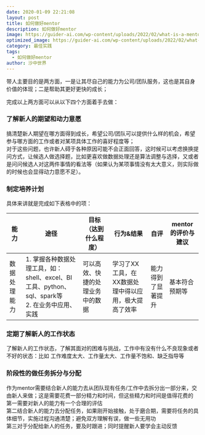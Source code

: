 ```yaml
---
date: 2020-01-09 22:21:08
layout: post
title: 如何做好mentor
description: 如何做好mentor
image: https://guider-ai.com/wp-content/uploads/2022/02/what-is-a-mentor.png
optimized_image: https://guider-ai.com/wp-content/uploads/2022/02/what-is-a-mentor.png
category: 最佳实践
tags:
  - 如何做好mentor
author: 沙中世界
---
```


带人主要目的是两方面，一是让其尽自己的能力为公司/团队服务，这也是其自身价值的体现；二是帮助其更好更快的成长；

完成以上两方面可以从以下四个方面着手去做：
### 了解新人的期望和动力意愿
搞清楚新人期望在哪方面得到成长，希望公司/团队可以提供什么样的机会，希望参与哪方面的工作或者对某项具体工作的喜好程度等；<br>
对于这些问题，也许新人碍于各种原因可能不会正面回答，这时候可以考虑换换提问方式，让候选人做选择题，比如更喜欢做数据处理还是算法调整与选择，又或者是问问候选人对这两件事情的看法等（如果认为某项事情没有太大意义，则实际做的时候也会显得动力意愿不足）。

### 制定培养计划
具体来讲就是完成如下表格中的项：

能力|途径|目标（达到什么程度）|行为&结果|自评|mentor的评价与建议
-|-|-|-|-|-
数据处理能力|1. 掌握各种数据处理工具，如：shell、excel、BI工具、python、sql、spark等 <br>2. 在业务中应用、实践|可以高效、快捷的处理业务中的数据|学习了XX工具，在XX数据处理中得以应用，极大提高了效率|能力得到了显著提升|基本符合预期等

### 定期了解新人的工作状态
了解新人的工作状态，了解其面对的困难与挑战，工作中有没有什么不良现象或者不好的状态：比如 工作难度太大、工作量太大、工作量不饱和、缺乏指导等

### 阶段性的做任务拆分与分配
作为mentor需要结合新人的能力去从团队现有任务/工作中去拆分出一部分来，交由新人来做；这是需要花费一部分精力和时间，但这些精力和时间是值得花费的<br>
第一需要对新人的能力有一个合理的评估<br>
第二结合新人的能力去分配任务，如果刚开始接触，处于磨合期，需要将任务的具体细节，实施过程沟通清楚；避免双方理解有误，做一些无用功<br>
第三对于分配给新人的任务，要及时跟进；同时提醒新人要学会主动反馈
